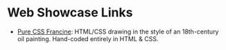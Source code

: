 # Web Showcase Links

* [Pure CSS Francine](https://github.com/cyanharlow/purecss-francine): HTML/CSS drawing in the style of an 18th-century oil painting. Hand-coded entirely in HTML & CSS.
